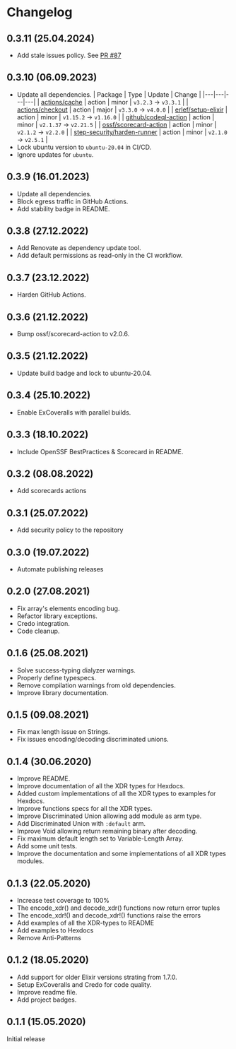 # Changelog

## 0.3.11 (25.04.2024)
* Add stale issues policy. See [PR #87](https://github.com/kommitters/elixir_xdr/pull/87)

## 0.3.10 (06.09.2023)
* Update all dependencies.
  | Package | Type | Update | Change |
  |---|---|---|---|
  | [actions/cache](https://togithub.com/actions/cache) | action | minor | `v3.2.3` -> `v3.3.1` |
  | [actions/checkout](https://togithub.com/actions/checkout) | action | major | `v3.3.0` -> `v4.0.0` |
  | [erlef/setup-elixir](https://togithub.com/erlef/setup-elixir) | action | minor | `v1.15.2` -> `v1.16.0` |
  | [github/codeql-action](https://togithub.com/github/codeql-action) | action | minor | `v2.1.37` -> `v2.21.5` |
  | [ossf/scorecard-action](https://togithub.com/ossf/scorecard-action) | action | minor | `v2.1.2` -> `v2.2.0` |
  | [step-security/harden-runner](https://togithub.com/step-security/harden-runner) | action | minor | `v2.1.0` -> `v2.5.1` |
* Lock ubuntu version to `ubuntu-20.04` in CI/CD.
* Ignore updates for `ubuntu`.

## 0.3.9 (16.01.2023)
* Update all dependencies.
* Block egress traffic in GitHub Actions.
* Add stability badge in README.

## 0.3.8 (27.12.2022)
* Add Renovate as dependency update tool.
* Add default permissions as read-only in the CI workflow.

## 0.3.7 (23.12.2022)
* Harden GitHub Actions.

## 0.3.6 (21.12.2022)
* Bump ossf/scorecard-action to v2.0.6.

## 0.3.5 (21.12.2022)
* Update build badge and lock to ubuntu-20.04.

## 0.3.4 (25.10.2022)
* Enable ExCoveralls with parallel builds.

## 0.3.3 (18.10.2022)
* Include OpenSSF BestPractices & Scorecard in README.

## 0.3.2 (08.08.2022)
- Add scorecards actions

## 0.3.1 (25.07.2022)

- Add security policy to the repository

## 0.3.0 (19.07.2022)
* Automate publishing releases

## 0.2.0 (27.08.2021)
* Fix array's elements encoding bug.
* Refactor library exceptions.
* Credo integration.
* Code cleanup.

## 0.1.6 (25.08.2021)
* Solve success-typing dialyzer warnings.
* Properly define typespecs.
* Remove compilation warnings from old dependencies.
* Improve library documentation.

## 0.1.5 (09.08.2021)
* Fix max length issue on Strings.
* Fix issues encoding/decoding discriminated unions.

## 0.1.4 (30.06.2020)

* Improve README.
* Improve documentation of all the XDR types for Hexdocs.
* Added custom implementations of all the XDR types to examples for Hexdocs.
* Improve functions specs for all the XDR types.
* Improve Discriminated Union allowing add module as arm type.
* Add Discriminated Union with `:default` arm.
* Improve Void allowing return remaining binary after decoding.
* Fix maximum default length set to Variable-Length Array.
* Add some unit tests.
* Improve the documentation and some implementations of all XDR types modules.

## 0.1.3 (22.05.2020)

* Increase test coverage to 100%
* The encode_xdr() and decode_xdr() functions now return error tuples
* The encode_xdr!() and decode_xdr!() functions raise the errors
* Add examples of all the XDR-types to README
* Add examples to Hexdocs
* Remove Anti-Patterns

## 0.1.2 (18.05.2020)

* Add support for older Elixir versions strating from 1.7.0.
* Setup ExCoveralls and Credo for code quality.
* Improve readme file.
* Add project badges.

## 0.1.1 (15.05.2020)

Initial release

